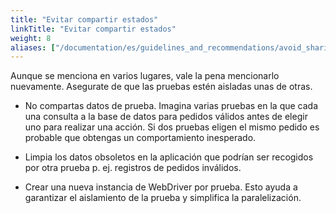 ```yaml
---
title: "Evitar compartir estados"
linkTitle: "Evitar compartir estados"
weight: 8
aliases: ["/documentation/es/guidelines_and_recommendations/avoid_sharing_state/"]  
---
```


Aunque se menciona en varios lugares, vale la pena mencionarlo 
nuevamente. Asegurate de que las pruebas estén aisladas unas de otras. 

* No compartas datos de prueba. Imagina varias pruebas en la que cada una
consulta a la base de datos para pedidos válidos antes de elegir 
uno para realizar una acción. Si dos pruebas eligen el mismo 
pedido es probable que obtengas un comportamiento 
inesperado. 

* Limpia los datos obsoletos en la aplicación que podrían ser 
recogidos por otra prueba p. ej. registros de pedidos inválidos. 

* Crear una nueva instancia de WebDriver por prueba. Esto ayuda 
a garantizar el aislamiento de la prueba y simplifica la 
paralelización.
